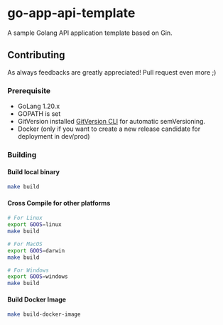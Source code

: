 # go-app-api-template

A sample Golang API application template based on Gin.

## Contributing

As always feedbacks are greatly appreciated! Pull request even more ;)

### Prerequisite

- GoLang 1.20.x
- GOPATH is set
- GitVersion installed [GitVersion CLI](https://gitversion.net/docs/usage/command-line) for automatic semVersioning. 
- Docker (only if you want to create a new release candidate for deployment in dev/prod)

### Building

#### Build local binary

```bash
make build
```

#### Cross Compile for other platforms

```bash
# For Linux
export GOOS=linux
make build

# For MacOS
export GOOS=darwin
make build

# For Windows
export GOOS=windows
make build
```

#### Build Docker Image

```bash
make build-docker-image
```
